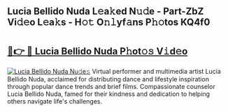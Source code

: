 ## Lucia Bellido Nuda L𝚎a𝚔ed N𝚞𝚍e - Part-ZbZ Vi𝚍𝚎o L𝚎a𝚔s - H𝚘𝚝 O𝚗𝚕yf𝚊ns P𝚑𝚘tos KQ4f0

# <h2><a href="http://kf6bvt.oniu.top/?m=Lucia+Bellido+Nuda">🔗👉 🔴 Lucia Bellido Nuda P𝚑ot𝚘𝚜 V𝚒d𝚎o</a></h2>

[![Lucia Bellido Nuda Nu𝚍e𝚜](https://i.imgur.com/0qMVB7G.gif)](http://kf6bvt.oniu.top/?m=Lucia+Bellido+Nuda)
Virtual performer and multimedia artist Lucia Bellido Nuda, acclaimed for distributing dance and lifestyle inspiration through popular dance trends and brief films. Compassionate counselor Lucia Bellido Nuda, famed for their kindness and dedication to helping others navigate life's challenges.  
